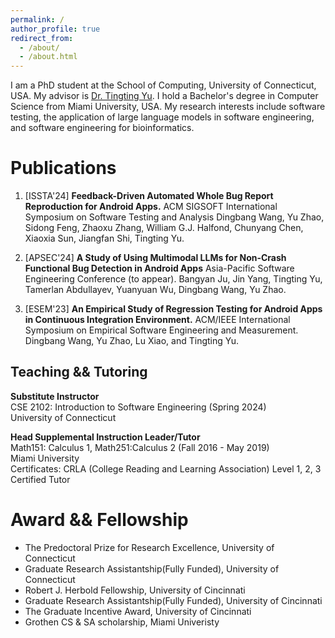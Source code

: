 ```yaml
---
permalink: /
author_profile: true
redirect_from: 
  - /about/
  - /about.html
---
```


I am a PhD student at the School of Computing, University of Connecticut, USA. My advisor is [Dr. Tingting Yu](https://tingting-yu.scholar.uconn.edu/people/). I hold a Bachelor's degree in Computer Science from Miami University, USA. My research interests include software testing,  the application of large language models in software engineering, and software engineering for bioinformatics.

Publications
======
1. [ISSTA'24] **Feedback-Driven Automated Whole Bug Report Reproduction for Android Apps.** ACM SIGSOFT International Symposium on Software Testing and Analysis Dingbang Wang, Yu Zhao, Sidong Feng, Zhaoxu Zhang, William G.J. Halfond, Chunyang Chen, Xiaoxia Sun, Jiangfan Shi, Tingting Yu. 

2. [APSEC'24] **A Study of Using Multimodal LLMs for Non-Crash Functional Bug Detection in Android Apps**
Asia-Pacific Software Engineering Conference (to appear).
Bangyan Ju, Jin Yang, Tingting Yu, Tamerlan Abdullayev, Yuanyuan Wu, Dingbang Wang, Yu Zhao. 

3. [ESEM'23] **An Empirical Study of Regression Testing for Android Apps in Continuous Integration Environment.** ACM/IEEE International Symposium on Empirical Software Engineering and Measurement. Dingbang Wang, Yu Zhao, Lu Xiao, and Tingting Yu.


Teaching && Tutoring
------
**Substitute Instructor**
<br> CSE 2102: Introduction to Software Engineering (Spring 2024)
<br> University of Connecticut

**Head Supplemental Instruction Leader/Tutor**
<br> Math151: Calculus 1,  Math251:Calculus 2 (Fall 2016 - May 2019)
<br> Miami University 
<br> Certificates: CRLA (College Reading and Learning Association) Level 1, 2, 3 Certified Tutor

Award && Fellowship
======
* The Predoctoral Prize for Research Excellence, University of Connecticut
* Graduate Research Assistantship(Fully Funded), University of Connecticut 
* Robert J. Herbold Fellowship, University of Cincinnati
* Graduate Research Assistantship(Fully Funded), University of Cincinnati 
* The Graduate Incentive Award, University of Cincinnati
* Grothen CS & SA scholarship, Miami Univeristy





